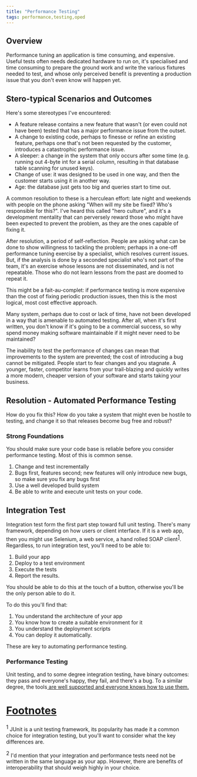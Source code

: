 ```yaml
---
title: "Performance Testing"
tags: performance,testing,oped
---
```

<h2>Overview</h2>

<p>Performance tuning an application is time consuming, and expensive. Useful tests often needs dedicated hardware to run on, it's specialised and time consuming to prepare the ground work and write the various fixtures needed to test, and whose only perceived benefit is preventing a production issue that you don't even know will happen yet.</p>

<h2>Stero-typical Scenarios and Outcomes</h2>

<p>Here's some stereotypes I've encountered:</p>

<ul>
<li>A feature release contains a new feature that wasn't (or even could not have been) tested that has a major performance issue from the outset.</li>
<li>A change to existing code, perhaps to finesse or refine an existing feature, perhaps one that's not been requested by the customer, introduces a catastrophic performance issue.</li>
<li>A sleeper: a change in the system that only occurs after some time (e.g. running out 4-byte int for a serial column, resulting in that database table scanning for unused keys).</li>
<li>Change of use: it was designed to be used in one way, and then the customer starts using it in another way.</li>
<li>Age: the database just gets too big and queries start to time out.</li>
</ul>

<p>A common resolution to these is a herculean effort: late night and weekends with people on the phone asking "When will my site be fixed? Who's responsible for this?". I've heard this called "hero culture", and it's a development mentality that can perversely reward those who might have been expected to prevent the problem, as they are the ones capable of fixing it.</p>

<p>After resolution, a period of self-reflection. People are asking what can be done to show willingness to tackling the problem; perhaps in a one-off performance tuning exercise by a specialist, which resolves current issues. But, if the analysis is done by a seconded specialist who's not part of the team, it's an exercise whose lessons are not disseminated, and is not repeatable. Those who do not learn lessons from the past are doomed to repeat it.</p>

<p>This might be a fait-au-complet: if performance testing is more expensive than the cost of fixing periodic production issues, then this is the most logical, most cost effective approach.</p>

<p>Many system, perhaps due to cost or lack of time, have not been developed in a way that is amenable to automated testing. After all, when it's first written, you don't know if it's going to be a commercial success, so why spend money making software maintainable if it might never need to be maintained?</p>

<p>The inability to test the performance of changes can mean that improvements to the system are prevented; the cost of introducing a bug cannot be mitigated. People start to fear changes and you stagnate. A younger, faster, competitor learns from your trail-blazing and quickly writes a more modern, cheaper version of your software and starts taking your business.</p>

<h2>Resolution - Automated Performance Testing</h2>

<p>How do you fix this? How do you take a system that might even be hostile to testing, and change it so that releases become bug free and robust?</p>

<h3>Strong Foundations</h3>

<p>You should make sure your code base is reliable before you consider performance testing. Most of this is common sense.</p>

<ol>
<li>Change and test incrementally</li>
<li>Bugs first, features second; new features will only introduce new bugs, so make sure you fix any bugs first</li>
<li>Use a well developed build system</li>
<li>Be able to write and execute unit tests on your code.</li>
</ol>

<h2>Integration Test</h2>

<p>Integration test form the first part step toward full unit testing. There's many framework, depending on how users or client interface. If it is a web app, then you might use Selenium, a web service, a hand rolled SOAP client<a href="#footnote-1" style="vertical-align:super;">1</a>. Regardless, to run integration test, you'll need to be able to:</p>

<ol>
<li>Build your app</li>
<li>Deploy to a test environment</li>
<li>Execute the tests</li>
<li>Report the results.</li>
</ol>

<p>You should be able to do this at the touch of a button, otherwise you'll be the only person able to do it.</p>

<p>To do this you'll find that:</p>

<ol>
<li>You understand the architecture of your app</li>
<li>You know how to create a suitable environment for it</li>
<li>You understand the deployment scripts</li>
<li>You can deploy it automatically.</li>
</ol>

<p>These are key to automating performance testing.</p>

<h3>Performance Testing</h3>

<p>Unit testing, and to some degree integration testing, have binary outcomes: they pass and everyone's happy, they fail, and there's a bug. To a similar degree, the tools<a href="#footnote-2"/> are well supported and everyone knows how to use them.</p>

<h1>Footnotes</h1> 

<p><a name="footnote-1" style="vertical-align:super;">1</a> JUnit is a unit testing framework, its popularity has made it a common choice for integration testing, but you'll want to consider what the key differences are.</p>

<p><a name="footnote-2" style="vertical-align:super;">2</a> I'd mention that your integration and performance tests need not be written in the same language as your app. However, there are benefits of interoperability that should weigh highly in your choice.</p>
